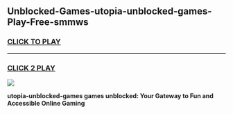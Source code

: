
## Unblocked-Games-utopia-unblocked-games-Play-Free-smmws
<h3>
<a href="https://premium76.site?title=utopia-unblocked-games&ref=20M">CLICK TO PLAY</a></h3>
<hr>

<h3>
<a href="https://premium76.site?title=utopia-unblocked-games&ref=20M">CLICK 2 PLAY</a>
  
</h3>

<a href="https://premium76.site?title=utopia-unblocked-games&ref=19M"><img src="https://clearcache.store/games.png"></a>


**utopia-unblocked-games games unblocked: Your Gateway to Fun and Accessible Online Gaming**

